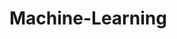 # Machine-Learning
         
  
                 
                
                        
             
          
